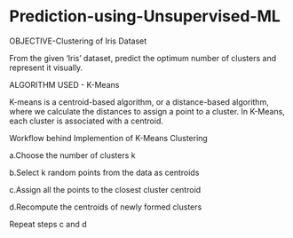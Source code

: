 # Prediction-using-Unsupervised-ML
OBJECTIVE-Clustering of Iris Dataset

From the given ‘Iris’ dataset, predict the optimum number of clusters and represent it visually.

ALGORITHM USED - K-Means

K-means is a centroid-based algorithm, or a distance-based algorithm, where we calculate the distances to assign a point to a cluster. In K-Means, each cluster is associated with a centroid.

Workflow behind Implemention of K-Means Clustering

  a.Choose the number of clusters k

  b.Select k random points from the data as centroids

  c.Assign all the points to the closest cluster centroid

  d.Recompute the centroids of newly formed clusters

  Repeat steps c and d

